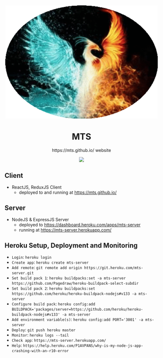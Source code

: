 <p align="center">
  <img width="500px" src="/logo.png">
</p>

<h1 align="center">MTS</h1>

<p align="center">https://mts.github.io/ website</p>

<p align="center">
  <a href="https://codecov.io/gh/mts/mts.github.io">
    <img src="https://codecov.io/gh/mts/mts.github.io/branch/master/graph/badge.svg" />
  </a>
</p>

## Client

- ReactJS, ReduxJS Client
  - deployed to and running at https://mts.github.io/

## Server

- NodeJS & ExpressJS Server
  - deployed to https://dashboard.heroku.com/apps/mts-server
  - running at https://mts-server.herokuapp.com/

## Heroku Setup, Deployment and Monitoring

- `Login`: `heroku login`
- `Create app`: `heroku create mts-server`
- `Add remote`: `git remote add origin https://git.heroku.com/mts-server.git`
- `Set build pack 1`: `heroku buildpacks:set -a mts-server https://github.com/Pagedraw/heroku-buildpack-select-subdir`
- `Set build pack 2`: `heroku buildpacks:set https://github.com/heroku/heroku-buildpack-nodejs#v133 -a mts-server`
- `Configure build pack`: `heroku config:add BUILDPACK='packages/server=https://github.com/heroku/heroku-buildpack-nodejs#v133' -a mts-server`
- `Add environment variable(s)`: `heroku config:add PORT='3001' -a mts-server`
- `Deploy`: `git push heroku master`
- `Monitor`: `heroku logs --tail`
- `Check app`: `https://mts-server.herokuapp.com/`
- `Help`: `https://help.heroku.com/P1AVPANS/why-is-my-node-js-app-crashing-with-an-r10-error`
